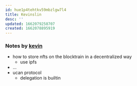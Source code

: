 ```yaml
---
id: hue1p4tehtkv59mbzlgw7l4
title: Kevinslin
desc: ''
updated: 1662079258707
created: 1662078895919
---
```


### Notes by [kevin](https://github.com/kevinslin)

- how to store nfts on the blocktrain in a decentralized way
	- use ipfs
- ...
- ucan protocol
	- delegation is builtin